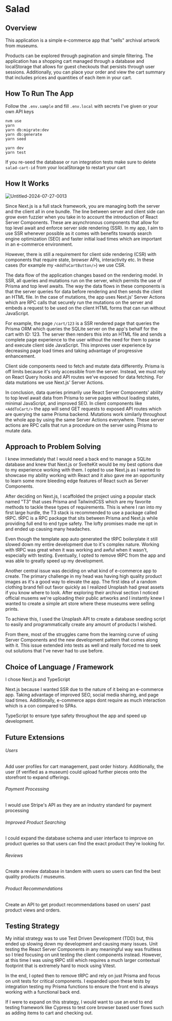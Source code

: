 #  Salad

## Overview
This application is a simple e-commerce app that "sells" archival artwork from museums.

Products can be explored through pagination and simple filtering. The application has a shopping cart managed through a database and localStorage that allows for guest checkouts that persists through user sessions. Additionally, you can place your order and view the cart summary that includes prices and quantities of each item in your cart.

## How To Run The App

Follow the `.env.sample` and fill `.env.local` with secrets I've given or your own API keys

```
nvm use
yarn
yarn db:migrate:dev
yarn db:generate
yarn seed

yarn dev
yarn test
```
If you re-seed the database or run integration tests make sure to delete `salad-cart-id` from your localStorage to restart your cart

## How It Works
![Untitled-2024-07-27-0013](https://github.com/user-attachments/assets/c92bd946-6454-4692-8d02-12c355245b26)

Since Next.js is a full stack framework, you are managing both the server and the client all in one bundle. The line between server and client side can grow even fuzzier
when you take in to account the introduction of React Server Components. These are asynchronous components that allow for top level await and enforce server side rendering (SSR). In my app, I aim to use SSR whenever possible as it comes with benefits towards search engine optimization (SEO) and faster initial load times which are important in an e-commerce environment.

However, there is still a requirement for client side rendering (CSR) with components that require state, browser APIs, interactivity etc. In these cases (for example my `<AddToCartButton/>`) we use CSR.

The data flow of the application changes based on the rendering model. In SSR, all queries and mutations run on the server, which permits the use of Prisma and top level awaits. The way the data flows in these components is that the server queries for data before rendering and then sends the client an HTML file. In the case of mutations, the app uses Next.js' Server Actions which are RPC calls that securely run the mutations on the server and embeds a request to be used on the client HTML forms that can run without JavaScript.

For example, the page `/cart/123` is a SSR rendered page that queries the Prisma ORM which queries the SQLite server on the app's behalf for the cart with ID: 123. The server then renders this into an HTML file and sends a complete page experience to the user without the need for them to parse and execute client side JavaScript. This improves user experience by decreasing page load times and taking advantage of progressive enhancement.

Client side components need to fetch and mutate data differently. Prisma is off limits because it's only accessible from the server. Instead, we must rely on React Query hooks and API routes we've exposed for data fetching. For data mutations we use Next.js' Server Actions.

In conclusion, data queries primarily use React Server Components' ability to top level await data from Prisma to serve pages without loading states, minimal JavaScript, and improved SEO. In client components like `<AddToCart/>` the app will send GET requests to exposed API routes which are querying the same Prisma backend. Mutations work similarly throughout the whole app by using the same Server Actions everywhere. These server actions are RPC calls that run a procedure on the server using Prisma to mutate data.

## Approach to Problem Solving
I knew immediately that I would need a back end to manage a SQLite database and knew that Next.js or SvelteKit  would be my best options due to my experience working with them. I opted to use Next.js as I wanted to showcase my ability working with React and it also gave me an opportunity to learn some more bleeding edge features of React such as Server Components.

After deciding on Next.js, I scaffolded the project using a popular stack named "T3" that uses Prisma and TailwindCSS which are my favorite methods to tackle these types of requirements. This is where I ran into my first large hurdle, the T3 stack is recommended to use a package called tRPC. tRPC is a RPC package that sits between Prisma and Next.js while providing full end to end type safety. The lofty promises made me opt in and ended up causing many headaches.

Even though the template app auto generated the tRPC boilerplate it still slowed down my entire development due to it's complex nature. Working with tRPC was great when it was working and awful when it wasn't, especially with testing. Eventually, I opted to remove tRPC from the app and was able to greatly speed up my development.

Another central issue was deciding on what kind of e-commerce app to create. The primary challenge in my head was having high quality product images as it's a good way to elevate the app. The first idea of a random clothing brand fell out favor quickly as I realized Unsplash had great assets if you know where to look. After exploring their archival section I noticed official musems we're uploading their public artworks and I instantly knew I wanted to create a simple art store where these museums were selling prints.

To achieve this, I used the Unsplash API to create a database seeding script to easily and programmatically create any amount of products I wished.

From there, most of the struggles came from the learning curve of using Server Components and the new development pattern that comes along with it. This issue extended into tests as well and really forced me to seek out solutions that I've never had to use before.

## Choice of Language / Framework
I chose Next.js and TypeScript

Next.js because I wanted SSR due to the nature of it being an e-commerce app. Taking advantage of improved SEO, social media sharing, and page load times. Additionally, e-commerce apps dont require as much interaction which is a con compared to SPAs.

TypeScript to ensure type safety throughout the app and speed up development.

## Future Extensions
###### Users
Add user profiles for cart management, past order history. Additionally, the user (if verified as a museum) could upload further pieces onto the storefront to expand offerings.
###### Payment Processing
I would use Stripe's API as they are an industry standard for payment processing
###### Improved Product Searching
I could expand the database schema and user interface to improve on product queries so that users can find the exact product they're looking for.
###### Reviews
Create a review database in tandem with users so users can find the best quality products / museums.
###### Product Recommendations
Create an API to get product recommendations based on users' past product views and orders.

## Testing Strategy
My initial strategy was to use Test Driven Development (TDD) but, this ended up slowing down my development and causing many issues. Unit testing the React Server Components in any meaningful way was fruitless so I tried focusing on unit testing the client components instead. However, at this time I was using tRPC still which requires a much larger contextual footprint that is extremely hard to mock using Vitest.

In the end, I opted then to remove tRPC and rely on just Prisma and focus on unit tests for critical components. I expanded upon these tests by integration testing my Prisma functions to ensure the front end is always working with a functional back end.

If I were to expand on this strategy, I would want to use an end to end testing framework like Cypress to test core browser based user flows such as adding items to cart and checking out.